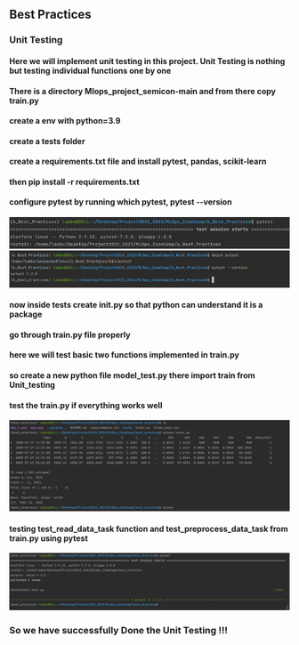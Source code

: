 ## Best Practices

### Unit Testing
#### Here we will implement unit testing in this project. Unit Testing is nothing but testing individual functions one by one

#### There is a directory **Mlops_project_semicon-main** and from there copy train.py

#### create a env with python=3.9

#### create a tests folder 

#### create a requirements.txt file and install pytest, pandas, scikit-learn

#### then **pip install -r requirements.txt**

#### configure pytest by running which pytest, pytest --version
![img.png](img.png)
![img_1.png](img_1.png)

#### now inside tests create __init__.py so that python can understand it is a package

#### go through train.py file properly

#### here we will test basic two functions implemented in train.py

#### so create a new python file model_test.py  there import train from Unit_testing

#### test the train.py if everything works well
![img_2.png](img_2.png)

#### testing test_read_data_task function and test_preprocess_data_task from train.py using pytest
![img_3.png](img_3.png)

### So we have successfully Done the Unit Testing !!! 











